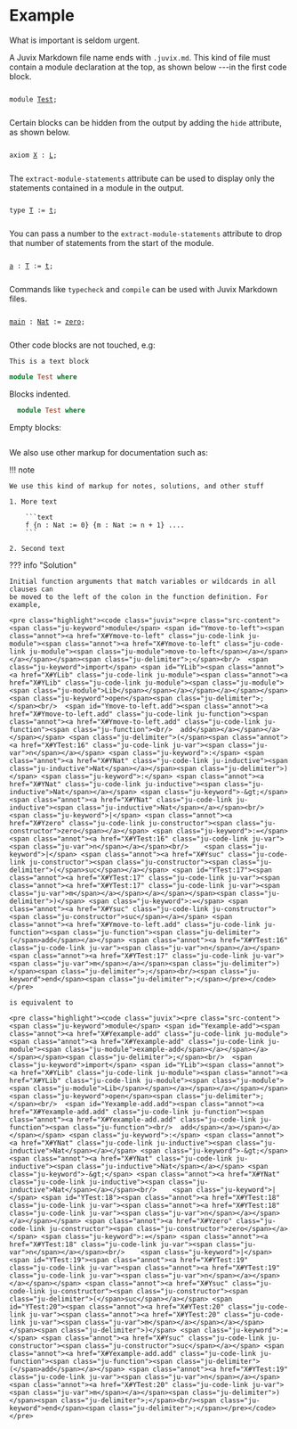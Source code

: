 # Example

What is important is seldom urgent.

A Juvix Markdown file name ends with `.juvix.md`. This kind of file must contain
a module declaration at the top, as shown below ---in the first code block.

<pre class="highlight"><code class="juvix"><pre class="src-content"><span class="ju-keyword">module</span> <span id="YTest"><span class="annot"><a href="X#YTest" class="ju-code-link ju-module"><span class="annot"><a href="X#YTest" class="ju-code-link ju-module"><span class="ju-module"><span class="ju-module">Test</span></span></a></span></a></span></span><span class="ju-delimiter">;</span><br/></pre></code></pre>

Certain blocks can be hidden from the output by adding the `hide` attribute, as shown below.



<pre class="highlight"><code class="juvix"><pre class="src-content"><span class="ju-keyword">axiom</span> <span id="YX"><span class="annot"><a href="X#YX" class="ju-code-link ju-axiom"><span class="annot"><a href="X#YX" class="ju-code-link ju-axiom"><span class="ju-axiom">X</span></a></span></a></span></span> <span class="ju-keyword">:</span> <span class="annot"><a href="X#YL" class="ju-code-link ju-axiom"><span class="ju-axiom">L</span></a></span><span class="ju-delimiter">;</span></pre></code></pre>

The `extract-module-statements` attribute can be used to display only the statements contained in a module in the output.

<pre class="highlight"><code class="juvix"><pre class="src-content"><span class="ju-keyword">type</span> <span id="YFoo1.T"><span class="annot"><a href="X#YFoo1.T" class="ju-code-link ju-inductive"><span class="annot"><a href="X#YFoo1.T" class="ju-code-link ju-inductive"><span class="ju-inductive">T</span></a></span></a></span></span> <span class="ju-keyword">:=</span> <span id="YFoo1.t"><span class="annot"><a href="X#YFoo1.t" class="ju-code-link ju-constructor"><span class="annot"><a href="X#YFoo1.t" class="ju-code-link ju-constructor"><span class="ju-constructor">t</span></a></span></a></span></span><span class="ju-delimiter">;</span></pre></code></pre>

You can pass a number to the `extract-module-statements` attribute to drop that number of statements from the start of the module.

<pre class="highlight"><code class="juvix"><pre class="src-content"><span id="YFoo2.a"><span class="annot"><a href="X#YFoo2.a" class="ju-code-link ju-function"><span class="annot"><a href="X#YFoo2.a" class="ju-code-link ju-function"><span class="ju-function">a</span></a></span></a></span></span> <span class="ju-keyword">:</span> <span class="annot"><a href="X#YFoo2.T" class="ju-code-link ju-inductive"><span class="ju-inductive">T</span></a></span> <span class="ju-keyword">:=</span> <span class="annot"><a href="X#YFoo2.t" class="ju-code-link ju-constructor"><span class="ju-constructor">t</span></a></span><span class="ju-delimiter">;</span></pre></code></pre>

Commands like `typecheck` and `compile` can be used with Juvix Markdown files.

<pre class="highlight"><code class="juvix"><pre class="src-content"><span id="Ymain"><span class="annot"><a href="X#Ymain" class="ju-code-link ju-function"><span class="annot"><a href="X#Ymain" class="ju-code-link ju-function"><span class="ju-function">main</span></a></span></a></span></span> <span class="ju-keyword">:</span> <span class="annot"><a href="X#YNat" class="ju-code-link ju-inductive"><span class="ju-inductive">Nat</span></a></span> <span class="ju-keyword">:=</span> <span class="annot"><a href="X#Yzero" class="ju-code-link ju-constructor"><span class="ju-constructor">zero</span></a></span><span class="ju-delimiter">;</span></pre></code></pre>

Other code blocks are not touched, e.g:

```text
This is a text block
```


```haskell
module Test where
```

Blocks indented.

  ```haskell
    module Test where
  ```

Empty blocks:

```
```

We also use other markup for documentation such as:

!!! note

    We use this kind of markup for notes, solutions, and other stuff

    1. More text

        ```text
        f {n : Nat := 0} {m : Nat := n + 1} ....
        ```

    2. Second text


??? info "Solution"

    Initial function arguments that match variables or wildcards in all clauses can
    be moved to the left of the colon in the function definition. For example,

    <pre class="highlight"><code class="juvix"><pre class="src-content"><span class="ju-keyword">module</span> <span id="Ymove-to-left"><span class="annot"><a href="X#Ymove-to-left" class="ju-code-link ju-module"><span class="annot"><a href="X#Ymove-to-left" class="ju-code-link ju-module"><span class="ju-module">move-to-left</span></a></span></a></span></span><span class="ju-delimiter">;</span><br/>  <span class="ju-keyword">import</span> <span id="YLib"><span class="annot"><a href="X#YLib" class="ju-code-link ju-module"><span class="annot"><a href="X#YLib" class="ju-code-link ju-module"><span class="ju-module"><span class="ju-module">Lib</span></span></a></span></a></span></span> <span class="ju-keyword">open</span><span class="ju-delimiter">;</span><br/>  <span id="Ymove-to-left.add"><span class="annot"><a href="X#Ymove-to-left.add" class="ju-code-link ju-function"><span class="annot"><a href="X#Ymove-to-left.add" class="ju-code-link ju-function"><span class="ju-function"><br/>  add</span></a></span></a></span></span> <span class="ju-delimiter">(</span><span class="annot"><a href="X#YTest:16" class="ju-code-link ju-var"><span class="ju-var">n</span></a></span> <span class="ju-keyword">:</span> <span class="annot"><a href="X#YNat" class="ju-code-link ju-inductive"><span class="ju-inductive">Nat</span></a></span><span class="ju-delimiter">)</span> <span class="ju-keyword">:</span> <span class="annot"><a href="X#YNat" class="ju-code-link ju-inductive"><span class="ju-inductive">Nat</span></a></span> <span class="ju-keyword">-&gt;</span> <span class="annot"><a href="X#YNat" class="ju-code-link ju-inductive"><span class="ju-inductive">Nat</span></a></span><br/>    <span class="ju-keyword">|</span> <span class="annot"><a href="X#Yzero" class="ju-code-link ju-constructor"><span class="ju-constructor">zero</span></a></span> <span class="ju-keyword">:=</span> <span class="annot"><a href="X#YTest:16" class="ju-code-link ju-var"><span class="ju-var">n</span></a></span><br/>    <span class="ju-keyword">|</span> <span class="annot"><a href="X#Ysuc" class="ju-code-link ju-constructor"><span class="ju-constructor"><span class="ju-delimiter">(</span>suc</span></a></span> <span id="YTest:17"><span class="annot"><a href="X#YTest:17" class="ju-code-link ju-var"><span class="annot"><a href="X#YTest:17" class="ju-code-link ju-var"><span class="ju-var">m</span></a></span></a></span></span><span class="ju-delimiter">)</span> <span class="ju-keyword">:=</span> <span class="annot"><a href="X#Ysuc" class="ju-code-link ju-constructor"><span class="ju-constructor">suc</span></a></span> <span class="annot"><a href="X#Ymove-to-left.add" class="ju-code-link ju-function"><span class="ju-function"><span class="ju-delimiter">(</span>add</span></a></span> <span class="annot"><a href="X#YTest:16" class="ju-code-link ju-var"><span class="ju-var">n</span></a></span> <span class="annot"><a href="X#YTest:17" class="ju-code-link ju-var"><span class="ju-var">m</span></a></span><span class="ju-delimiter">)</span><span class="ju-delimiter">;</span><br/><span class="ju-keyword">end</span><span class="ju-delimiter">;</span></pre></code></pre>

    is equivalent to

    <pre class="highlight"><code class="juvix"><pre class="src-content"><span class="ju-keyword">module</span> <span id="Yexample-add"><span class="annot"><a href="X#Yexample-add" class="ju-code-link ju-module"><span class="annot"><a href="X#Yexample-add" class="ju-code-link ju-module"><span class="ju-module">example-add</span></a></span></a></span></span><span class="ju-delimiter">;</span><br/>  <span class="ju-keyword">import</span> <span id="YLib"><span class="annot"><a href="X#YLib" class="ju-code-link ju-module"><span class="annot"><a href="X#YLib" class="ju-code-link ju-module"><span class="ju-module"><span class="ju-module">Lib</span></span></a></span></a></span></span> <span class="ju-keyword">open</span><span class="ju-delimiter">;</span><br/>  <span id="Yexample-add.add"><span class="annot"><a href="X#Yexample-add.add" class="ju-code-link ju-function"><span class="annot"><a href="X#Yexample-add.add" class="ju-code-link ju-function"><span class="ju-function"><br/>  add</span></a></span></a></span></span> <span class="ju-keyword">:</span> <span class="annot"><a href="X#YNat" class="ju-code-link ju-inductive"><span class="ju-inductive">Nat</span></a></span> <span class="ju-keyword">-&gt;</span> <span class="annot"><a href="X#YNat" class="ju-code-link ju-inductive"><span class="ju-inductive">Nat</span></a></span> <span class="ju-keyword">-&gt;</span> <span class="annot"><a href="X#YNat" class="ju-code-link ju-inductive"><span class="ju-inductive">Nat</span></a></span><br/>    <span class="ju-keyword">|</span> <span id="YTest:18"><span class="annot"><a href="X#YTest:18" class="ju-code-link ju-var"><span class="annot"><a href="X#YTest:18" class="ju-code-link ju-var"><span class="ju-var">n</span></a></span></a></span></span> <span class="annot"><a href="X#Yzero" class="ju-code-link ju-constructor"><span class="ju-constructor">zero</span></a></span> <span class="ju-keyword">:=</span> <span class="annot"><a href="X#YTest:18" class="ju-code-link ju-var"><span class="ju-var">n</span></a></span><br/>    <span class="ju-keyword">|</span> <span id="YTest:19"><span class="annot"><a href="X#YTest:19" class="ju-code-link ju-var"><span class="annot"><a href="X#YTest:19" class="ju-code-link ju-var"><span class="ju-var">n</span></a></span></a></span></span> <span class="annot"><a href="X#Ysuc" class="ju-code-link ju-constructor"><span class="ju-constructor"><span class="ju-delimiter">(</span>suc</span></a></span> <span id="YTest:20"><span class="annot"><a href="X#YTest:20" class="ju-code-link ju-var"><span class="annot"><a href="X#YTest:20" class="ju-code-link ju-var"><span class="ju-var">m</span></a></span></a></span></span><span class="ju-delimiter">)</span> <span class="ju-keyword">:=</span> <span class="annot"><a href="X#Ysuc" class="ju-code-link ju-constructor"><span class="ju-constructor">suc</span></a></span> <span class="annot"><a href="X#Yexample-add.add" class="ju-code-link ju-function"><span class="ju-function"><span class="ju-delimiter">(</span>add</span></a></span> <span class="annot"><a href="X#YTest:19" class="ju-code-link ju-var"><span class="ju-var">n</span></a></span> <span class="annot"><a href="X#YTest:20" class="ju-code-link ju-var"><span class="ju-var">m</span></a></span><span class="ju-delimiter">)</span><span class="ju-delimiter">;</span><br/><span class="ju-keyword">end</span><span class="ju-delimiter">;</span></pre></code></pre>
